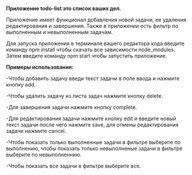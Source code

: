 **Приложение todo-list это список ваших дел.**

Приложение имеет функционал добавления новой задачи, ее удаления редактирования и завершения. Также в приложении есть фильтр по выполненным и невыполненным задачам.


Для запуска приложения в терминале вашего редактора кода введите команду npm install чтобы скачать все зависимости node_modules. Затем введите команду npm start чтобы запустить приложение.


**Примеры использования:**

-Чтобы добавить задачу введи текст задачи в поле ввода и нажмите кнопку add.

-Чтобы удалить задачу из листа задач нажмите кнопку delete.

-Для завершения задачи нажмите кнопку complete.

-Для редактирования задачи нажмите кнопку edit и введите новый текст задачи после чего нажмите save, для отмены редактирования задачи нажмите cancel.

-Чтобы показать только выполненные задачи в фильтре выберите по выполнению, чтобы показать только невыполненые задачи в фильтре выберите по невыполненнию.

-Чтобы показать все задачи в фильтре выберите все.
